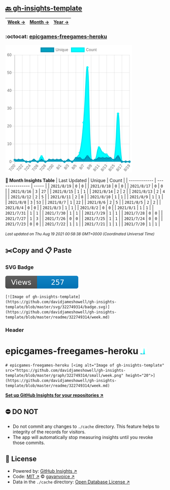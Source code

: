 ## [🔙 gh-insights-template](https://github.com/davidjameshowell/gh-insights-template)
| [**Week →**](https://github.com/davidjameshowell/gh-insights-template/blob/master/readme/322749314/week.md) | [**Month →**](https://github.com/davidjameshowell/gh-insights-template/blob/master/readme/322749314/month.md) | [**Year →**](https://github.com/davidjameshowell/gh-insights-template/blob/master/readme/322749314/year.md) |
 | ------------ | --------------- | ----- |

### :octocat: [epicgames-freegames-heroku](https://github.com/davidjameshowell/epicgames-freegames-heroku)
![Image of gh-insights-template](https://github.com/davidjameshowell/gh-insights-template/blob/master/graph/322749314/large/month.png)

**:calendar: Month Insights Table**
| Last Updated | Unique | Count |
 | ------------ | --------------- | ----- |
 | `2021/8/19` |  `0` | `0` |
 | `2021/8/18` |  `0` | `0` |
 | `2021/8/17` |  `0` | `0` |
 | `2021/8/16` |  `3` | `27` |
 | `2021/8/15` |  `1` | `1` |
 | `2021/8/14` |  `2` | `2` |
 | `2021/8/13` |  `2` | `4` |
 | `2021/8/12` |  `2` | `5` |
 | `2021/8/11` |  `2` | `8` |
 | `2021/8/10` |  `1` | `1` |
 | `2021/8/9` |  `1` | `1` |
 | `2021/8/8` |  `3` | `53` |
 | `2021/8/7` |  `1` | `22` |
 | `2021/8/6` |  `2` | `5` |
 | `2021/8/5` |  `2` | `2` |
 | `2021/8/4` |  `0` | `0` |
 | `2021/8/3` |  `1` | `1` |
 | `2021/8/2` |  `0` | `0` |
 | `2021/8/1` |  `1` | `1` |
 | `2021/7/31` |  `1` | `1` |
 | `2021/7/30` |  `1` | `1` |
 | `2021/7/29` |  `1` | `1` |
 | `2021/7/28` |  `0` | `0` |
 | `2021/7/27` |  `1` | `3` |
 | `2021/7/26` |  `0` | `0` |
 | `2021/7/25` |  `1` | `1` |
 | `2021/7/24` |  `0` | `0` |
 | `2021/7/23` |  `0` | `0` |
 | `2021/7/22` |  `1` | `1` |
 | `2021/7/21` |  `1` | `1` |
 | `2021/7/20` |  `1` | `1` |

<small><i>Last updated on Thu Aug 19 2021 00:58:38 GMT+0000 (Coordinated Universal Time)</i></small>

## ✂️Copy and 📋 Paste
### SVG Badge
[![Image of gh-insights-template](https://github.com/davidjameshowell/gh-insights-template/blob/master/svg/322749314/badge.svg)](https://github.com/davidjameshowell/gh-insights-template/blob/master/readme/322749314/week.md)
```readme
[![Image of gh-insights-template](https://github.com/davidjameshowell/gh-insights-template/blob/master/svg/322749314/badge.svg)](https://github.com/davidjameshowell/gh-insights-template/blob/master/readme/322749314/week.md)
```
### Header
# epicgames-freegames-heroku [<img alt="Image of gh-insights-template" src="https://github.com/davidjameshowell/gh-insights-template/blob/master/graph/322749314/small/week.png" height="20">](https://github.com/davidjameshowell/gh-insights-template/blob/master/readme/322749314/week.md)
```readme
# epicgames-freegames-heroku [<img alt="Image of gh-insights-template" src="https://github.com/davidjameshowell/gh-insights-template/blob/master/graph/322749314/small/week.png" height="20">](https://github.com/davidjameshowell/gh-insights-template/blob/master/readme/322749314/week.md)
```
[**Set up GitHub Insights for your repositories ↗️**](https://github.com/gayanvoice/github-insights)
## ⛔ DO NOT
- Do not commit any changes to `./cache` directory. This feature helps to integrity of the records for visitors.
- The app will automatically stop measuring insights until you revoke those commits.
## 📄 License
- Powered by: [GitHub Insights ↗️](https://github.com/gayanvoice/github-insights)
- Code: [MIT ↗️](./LICENSE) © [gayanvoice ↗️](https://github.com/gayanvoice)
- Data in the `./cache` directory: [Open Database License ↗️](https://opendatacommons.org/licenses/odbl/1-0/)